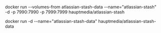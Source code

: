 docker run --volumes-from atlassian-stash-data --name="atlassian-stash" -d -p 7990:7990 -p 7999:7999 hauptmedia/atlassian-stash

docker run -d --name="atlassian-stash-data" hauptmedia/atlassian-stash-data
